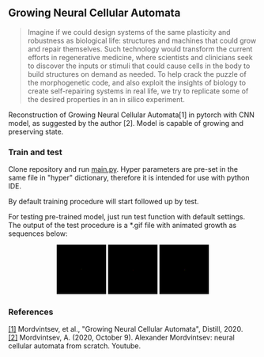 <h2>Growing Neural Cellular Automata</h2>

> Imagine if we could design systems of the same plasticity and robustness as biological life:
> structures and machines that could grow and repair themselves. 
> Such technology would transform the current efforts in regenerative medicine, 
> where scientists and clinicians seek to discover the inputs or stimuli that could cause cells in the body to build structures on demand as needed. 
> To help crack the puzzle of the morphogenetic code, and also exploit the insights of biology to create self-repairing systems in real life,
> we try to replicate some of the desired properties in an in silico experiment.

Reconstruction of Growing Neural Cellular Automata[1] in pytorch with CNN model, as suggested by the author [2].
Model is capable of growing and preserving state.

<h3>Train and test</h3>

Clone repository and run [main.py](https://github.com/Sergo2020/Neural_Automata_pytorch/blob/master/main.py). Hyper parameters are pre-set in the same file in "hyper" dictionary,
therefore it is intended for use with python IDE. 

By default training procedure will start followed up by test.

For testing pre-trained model, just run test function with default settings. The output of the test procedure is a *.gif file with animated growth as sequences below:

<p align="center">
  <img src="https://github.com/Sergo2020/Neural_Automata_pytorch/blob/master/results/ra2_alpha_60_gif.gif" width="100" alt="Red Alert 2" />
  <img src="https://github.com/Sergo2020/Neural_Automata_pytorch/blob/master/results/xcom_fix_60_gif.gif" width="100"  alt="X-COM" />
  <img src="https://github.com/Sergo2020/Neural_Automata_pytorch/blob/master/results/mario_alpha_60_gif.gif" width="100"  alt="Mario Bros." />
</p>

<h3>References</h3>

[[1]](https://distill.pub/2020/growing-ca/) Mordvintsev, et al., "Growing Neural Cellular Automata", Distill, 2020.  
[[2]](https://www.youtube.com/watch?v=kA7_LGjen7o&t=1095s&ab_channel=ODSAIGlobalODSAIGlobal) Mordvintsev, A. (2020, October 9). Alexander Mordvintsev: neural cellular automata from scratch. Youtube. 
